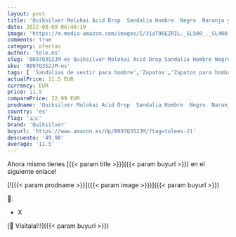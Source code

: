 ```yaml
---
layout: post
title: 'Quiksilver Molokai Acid Drop  Sandalia Hombre  Negro  Naranja y Naranja  44 EU'
date: 2022-08-09 06:40:19
image: 'https://m.media-amazon.com/images/I/31aT96EZRIL._SL500_._SL400_.jpg'
comments: true
category: ofertas
author: 'tole.es'
slug: 'B097Q3S2JM-es Quiksilver Molokai Acid Drop Sandalia Hombre Negro Naranja...'
sku: 'B097Q3S2JM-es'
tags: [ 'Sandalias de vestir para hombre','Zapatos','Zapatos para hombre','Zapatos y complementos','quiksilver','sandalia','🇪🇸', ]
actualPrice: 11.5 EUR
currency: EUR
price: 11.5
comparePrice: 22.99 EUR
prodname: 'Quiksilver Molokai Acid Drop  Sandalia Hombre  Negro  Naranja y Naranja  44 EU'
country: 'es'
flag: '🇪🇸'
brand: 'Quiksilver'
buyurl: 'https://www.amazon.es/dp/B097Q3S2JM/?tag=tolees-21'
descuento: '49.98'
average: '11.5'
---
```


Ahora mismo tienes [{{< param title >}}]({{< param buyurl >}}) en el siguiente enlace!

[![{{< param prodname >}}]({{< param image >}})]({{< param buyurl >}})

🔎:

- X

[🛒 Visítala!!!]({{< param buyurl >}})
